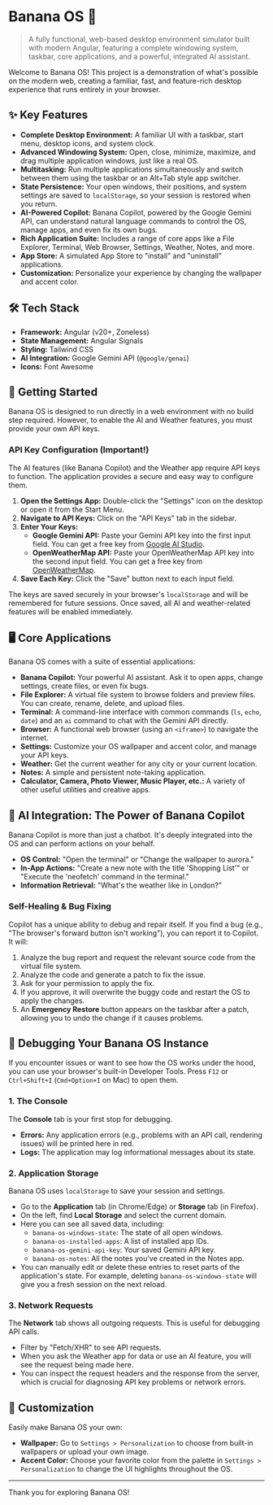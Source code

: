 # Banana OS 🍌

> A fully functional, web-based desktop environment simulator built with modern Angular, featuring a complete windowing system, taskbar, core applications, and a powerful, integrated AI assistant.

Welcome to Banana OS! This project is a demonstration of what's possible on the modern web, creating a familiar, fast, and feature-rich desktop experience that runs entirely in your browser.

## ✨ Key Features

- **Complete Desktop Environment:** A familiar UI with a taskbar, start menu, desktop icons, and system clock.
- **Advanced Windowing System:** Open, close, minimize, maximize, and drag multiple application windows, just like a real OS.
- **Multitasking:** Run multiple applications simultaneously and switch between them using the taskbar or an Alt+Tab style app switcher.
- **State Persistence:** Your open windows, their positions, and system settings are saved to `localStorage`, so your session is restored when you return.
- **AI-Powered Copilot:** Banana Copilot, powered by the Google Gemini API, can understand natural language commands to control the OS, manage apps, and even fix its own bugs.
- **Rich Application Suite:** Includes a range of core apps like a File Explorer, Terminal, Web Browser, Settings, Weather, Notes, and more.
- **App Store:** A simulated App Store to "install" and "uninstall" applications.
- **Customization:** Personalize your experience by changing the wallpaper and accent color.

## 🛠️ Tech Stack

- **Framework:** Angular (v20+, Zoneless)
- **State Management:** Angular Signals
- **Styling:** Tailwind CSS
- **AI Integration:** Google Gemini API (`@google/genai`)
- **Icons:** Font Awesome

## 🚀 Getting Started

Banana OS is designed to run directly in a web environment with no build step required. However, to enable the AI and Weather features, you must provide your own API keys.

### API Key Configuration (Important!)

The AI features (like Banana Copilot) and the Weather app require API keys to function. The application provides a secure and easy way to configure them.

1.  **Open the Settings App:** Double-click the "Settings" icon on the desktop or open it from the Start Menu.
2.  **Navigate to API Keys:** Click on the "API Keys" tab in the sidebar.
3.  **Enter Your Keys:**
    *   **Google Gemini API:** Paste your Gemini API key into the first input field. You can get a free key from [Google AI Studio](https://aistudio.google.com/app/apikey).
    *   **OpenWeatherMap API:** Paste your OpenWeatherMap API key into the second input field. You can get a free key from [OpenWeatherMap](https://home.openweathermap.org/api_keys).
4.  **Save Each Key:** Click the "Save" button next to each input field.

The keys are saved securely in your browser's `localStorage` and will be remembered for future sessions. Once saved, all AI and weather-related features will be enabled immediately.

## 🖥️ Core Applications

Banana OS comes with a suite of essential applications:

-   **Banana Copilot:** Your powerful AI assistant. Ask it to open apps, change settings, create files, or even fix bugs.
-   **File Explorer:** A virtual file system to browse folders and preview files. You can create, rename, delete, and upload files.
-   **Terminal:** A command-line interface with common commands (`ls`, `echo`, `date`) and an `ai` command to chat with the Gemini API directly.
-   **Browser:** A functional web browser (using an `<iframe>`) to navigate the internet.
-   **Settings:** Customize your OS wallpaper and accent color, and manage your API keys.
-   **Weather:** Get the current weather for any city or your current location.
-   **Notes:** A simple and persistent note-taking application.
-   **Calculator, Camera, Photo Viewer, Music Player, etc.:** A variety of other useful utilities and creative apps.

## 🧠 AI Integration: The Power of Banana Copilot

Banana Copilot is more than just a chatbot. It's deeply integrated into the OS and can perform actions on your behalf.

-   **OS Control:** "Open the terminal" or "Change the wallpaper to aurora."
-   **In-App Actions:** "Create a new note with the title 'Shopping List'" or "Execute the 'neofetch' command in the terminal."
-   **Information Retrieval:** "What's the weather like in London?"

### Self-Healing & Bug Fixing

Copilot has a unique ability to debug and repair itself. If you find a bug (e.g., "The browser's forward button isn't working"), you can report it to Copilot. It will:
1.  Analyze the bug report and request the relevant source code from the virtual file system.
2.  Analyze the code and generate a patch to fix the issue.
3.  Ask for your permission to apply the fix.
4.  If you approve, it will overwrite the buggy code and restart the OS to apply the changes.
5.  An **Emergency Restore** button appears on the taskbar after a patch, allowing you to undo the change if it causes problems.

## 🐛 Debugging Your Banana OS Instance

If you encounter issues or want to see how the OS works under the hood, you can use your browser's built-in Developer Tools. Press `F12` or `Ctrl+Shift+I` (`Cmd+Option+I` on Mac) to open them.

### 1. The Console

The **Console** tab is your first stop for debugging.
-   **Errors:** Any application errors (e.g., problems with an API call, rendering issues) will be printed here in red.
-   **Logs:** The application may log informational messages about its state.

### 2. Application Storage

Banana OS uses `localStorage` to save your session and settings.
-   Go to the **Application** tab (in Chrome/Edge) or **Storage** tab (in Firefox).
-   On the left, find **Local Storage** and select the current domain.
-   Here you can see all saved data, including:
    -   `banana-os-windows-state`: The state of all open windows.
    *   `banana-os-installed-apps`: A list of installed app IDs.
    -   `banana-os-gemini-api-key`: Your saved Gemini API key.
    -   `banana-os-notes`: All the notes you've created in the Notes app.
-   You can manually edit or delete these entries to reset parts of the application's state. For example, deleting `banana-os-windows-state` will give you a fresh session on the next reload.

### 3. Network Requests

The **Network** tab shows all outgoing requests. This is useful for debugging API calls.
-   Filter by "Fetch/XHR" to see API requests.
-   When you ask the Weather app for data or use an AI feature, you will see the request being made here.
-   You can inspect the request headers and the response from the server, which is crucial for diagnosing API key problems or network errors.

## 🎨 Customization

Easily make Banana OS your own:
-   **Wallpaper:** Go to `Settings > Personalization` to choose from built-in wallpapers or upload your own image.
-   **Accent Color:** Choose your favorite color from the palette in `Settings > Personalization` to change the UI highlights throughout the OS.

---

Thank you for exploring Banana OS!
